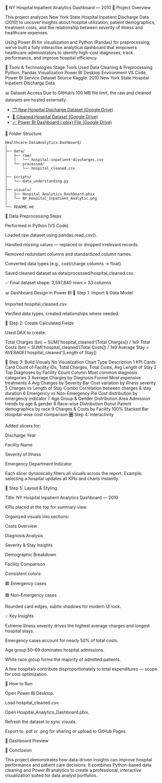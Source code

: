 🏥 NY Hospital Inpatient Analytics Dashboard — 2010
📌 Project Overview

This project analyzes New York State Hospital Inpatient Discharge Data (2010) to uncover insights about hospital utilization, patient demographics, treatment costs, and the relationship between severity of illness and healthcare expenses.

Using Power BI for visualization and Python (Pandas) for preprocessing, we’ve built a fully interactive analytical dashboard that empowers healthcare administrators to identify high-cost diagnoses, track performance, and improve hospital efficiency.

🧰 Tools & Technologies
Stage	Tools Used
Data Cleaning & Preprocessing	Python, Pandas
Visualization	Power BI Desktop
Environment	VS Code, Power BI Service
Dataset Source	Kaggle: 2010 New York State Hospital Inpatient Discharge Data

📊 Dataset Access
Due to GitHub’s 100 MB file limit, the raw and cleaned datasets are hosted externally:

- [🗂️ Raw Hospital Discharge Dataset (Google Drive)](https://drive.google.com/file/d/1vzcb3pT5qGX4dHl1m8VsvyZzH5EZDDE4/view?usp=sharing)
- [🧹 Cleaned Hospital Dataset (Google Drive)](https://drive.google.com/file/d/1tnXg5IZrGpOVpm0TguRQtIpMbkkyGK8E/view?usp=sharing)
- [📈 Power BI Dashboard (.pbix) File (Google Drive)](https://drive.google.com/file/d/15qGd3SM-eOkE-44HKRgBSgp1238Ry2fD/view?usp=sharing)


📂 Folder Structure
```
Healthcare-DataAnalytics-Dashboard/
│
├── data/
│   ├── raw/
│   │   └── hospital-inpatient-discharges.csv
│   └── processed/
│       └── hospital_cleaned.csv
│
├── scripts/
│   └── data_understanding.py
│
├── visuals/
│   ├── Hospital_Analytics_Dashboard.pbix
│   └── NY_Hospital_Inpatient_Analytic.png
│
└── README.md
```

🧹 Data Preprocessing Steps

Performed in Python (VS Code)

Loaded raw dataset using pandas.read_csv().

Handled missing values — replaced or dropped irrelevant records.

Removed redundant columns and standardized column names.

Converted data types (e.g., cost/charge columns → float).

Saved cleaned dataset as data/processed/hospital_cleaned.csv.

✅ Final dataset shape: 2,597,840 rows × 33 columns

📊 Dashboard Design in Power BI
🧱 Step 1: Import & Data Model

Imported hospital_cleaned.csv

Verified data types, created relationships where needed.

🧱 Step 2: Create Calculated Fields

Used DAX to create:

Total Charges (bn) = SUM('hospital_cleaned'[Total Charges]) / 1e9
Total Costs (bn) = SUM('hospital_cleaned'[Total Costs]) / 1e9
Average Stay = AVERAGE('hospital_cleaned'[Length of Stay])

🧱 Step 3: Build Visuals
No	Visualization	Chart Type	Description
1	KPI Cards	Card	Count of Facility IDs, Total Charges, Total Costs, Avg Length of Stay
2	Top Diagnoses by Facility Count	Column	Most common diagnosis categories
3	Average Charges by Diagnosis	Funnel	Most expensive treatments
4	Avg Charges by Severity	Bar	Cost variation by illness severity
5	Charges vs Length of Stay	Combo	Correlation between charges & stay duration
6	Emergency vs Non-Emergency	Pie	Cost distribution by emergency indicator
7	Age Group & Gender Distribution	Area	Admission trends by age & gender
8	Race-wise Distribution	Donut	Patient demographics by race
9	Charges & Costs by Facility	100% Stacked Bar	Hospital-wise cost comparison
🎛️ Step 4: Interactivity

Added slicers for:

Discharge Year

Facility Name

Severity of Illness

Emergency Department Indicator

Each slicer dynamically filters all visuals across the report.
Example: selecting a hospital updates all KPIs and charts instantly.

🎨 Step 5: Layout & Styling

Title: NY Hospital Inpatient Analytics Dashboard — 2010

KPIs placed at the top for summary view

Organized visuals into sections:

Costs Overview

Diagnosis Analysis

Severity & Stay Insights

Demographic Breakdown

Facility Comparison

Consistent colors:

🟥 Emergency cases

🟦 Non-Emergency cases

Rounded card edges, subtle shadows for modern UI look.

💡 Key Insights

Extreme illness severity drives the highest average charges and longest hospital stays.

Emergency cases account for nearly 50% of total costs.

Age group 50–69 dominates hospital admissions.

White race group forms the majority of admitted patients.

A few hospitals contribute disproportionately to total expenditures — scope for cost optimization.

🚀 How to Run

Open Power BI Desktop.

Load hospital_cleaned.csv.

Open Hospital_Analytics_Dashboard.pbix.

Refresh the dataset to sync visuals.

Export to .pdf or .png for sharing or upload to GitHub Pages.

📸 Dashboard Preview

🏁 Conclusion

This project demonstrates how data-driven insights can improve hospital performance and patient care decisions. It combines Python-based data cleaning and Power BI analytics to create a professional, interactive visualization suited for data analyst portfolios.